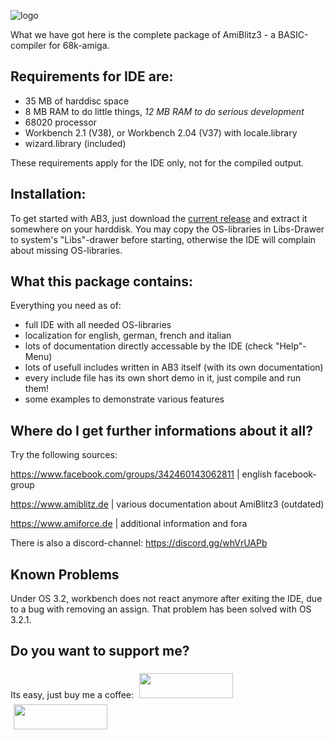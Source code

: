 ![logo](https://github.com/AmiBlitz/AmiBlitz3/assets/36992035/54dd4b8b-207d-4037-9d59-2e9cbac2588c)

What we have got here is the complete package of AmiBlitz3 - a BASIC-compiler for 68k-amiga.

## Requirements for IDE are:
- 35 MB of harddisc space
- 8 MB RAM to do little things, _12 MB RAM to do serious development_
- 68020 processor
- Workbench 2.1 (V38), or Workbench 2.04 (V37) with locale.library
- wizard.library (included)

These requirements apply for the IDE only, not for the compiled output.

## Installation:
To get started with AB3, just download the [current release](https://github.com/AmiBlitz/AmiBlitz3/releases/latest) and extract it somewhere on your harddisk.
You may copy the OS-libraries in Libs-Drawer to system's "Libs"-drawer before starting, otherwise the IDE will complain about missing OS-libraries.

## What this package contains:
Everything you need as of:
- full IDE with all needed OS-libraries
- localization for english, german, french and italian
- lots of documentation directly accessable by the IDE (check "Help"-Menu)
- lots of usefull includes written in AB3 itself (with its own documentation)
- every include file has its own short demo in it, just compile and run them!
- some examples to demonstrate various features

## Where do I get further informations about it all?
Try the following sources:

https://www.facebook.com/groups/342460143062811 | english facebook-group

https://www.amiblitz.de                         | various documentation about AmiBlitz3 (outdated)

https://www.amiforce.de                         | additional information and fora

There is also a discord-channel: https://discord.gg/whVrUAPb

## Known Problems
Under OS 3.2, workbench does not react anymore after exiting the IDE, due to a bug with removing an assign.
That problem has been solved with OS 3.2.1.


## Do you want to support me?
Its easy, just buy me a coffee: [<img src="../../assets/36992035/8f0985f2-4fab-47cb-a2f3-778cd51a8ec1" width=150 height=40 style="margin: 5px"/>](https://www.buymeacoffee.com/honitos)
[<img src="../../assets/36992035/971249ac-88ef-4999-b970-87db51584356" width=150 height=40 style="margin: 5px"/>](https://paypal.me/honitos)


